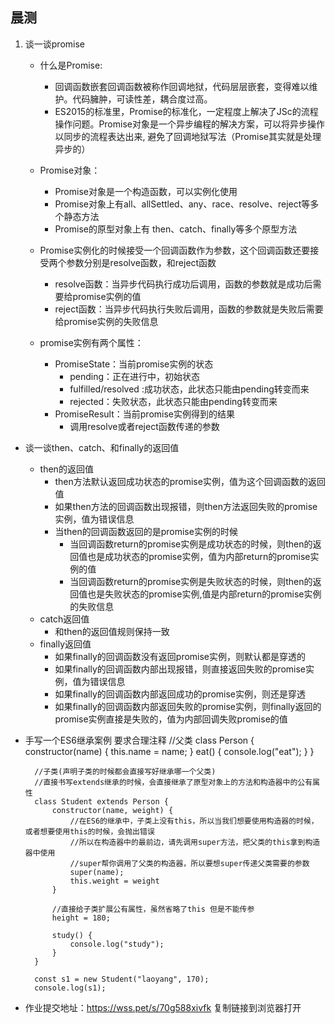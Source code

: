 ## 晨测
1. 谈一谈promise
    - 什么是Promise:
        - 回调函数嵌套回调函数被称作回调地狱，代码层层嵌套，变得难以维护。代码臃肿，可读性差，耦合度过高。
        - ES2015的标准里，Promise的标准化，一定程度上解决了JSc的流程操作问题。Promise对象是一个异步编程的解决方案，可以将异步操作以同步的流程表达出来, 避免了回调地狱写法（Promise其实就是处理异步的）

    - Promise对象：
        - Promise对象是一个构造函数，可以实例化使用
        - Promise对象上有all、allSettled、any、race、resolve、reject等多个静态方法
        - Promise的原型对象上有 then、catch、finally等多个原型方法
        
    - Promise实例化的时候接受一个回调函数作为参数，这个回调函数还要接受两个参数分别是resolve函数，和reject函数
        - resolve函数：当异步代码执行成功后调用，函数的参数就是成功后需要给promise实例的值
        - reject函数：当异步代码执行失败后调用，函数的参数就是失败后需要给promise实例的失败信息

    - promise实例有两个属性：
        - PromiseState：当前promise实例的状态
            - pending：正在进行中，初始状态
            - fulfilled/resolved :成功状态，此状态只能由pending转变而来
            - rejected：失败状态，此状态只能由pending转变而来
        - PromiseResult：当前promise实例得到的结果
            - 调用resolve或者reject函数传递的参数

- 谈一谈then、catch、和finally的返回值
    - then的返回值
        - then方法默认返回成功状态的promise实例，值为这个回调函数的返回值
        - 如果then方法的回调函数出现报错，则then方法返回失败的promise实例，值为错误信息
        - 当then的回调函数返回的是promise实例的时候
            - 当回调函数return的promise实例是成功状态的时候，则then的返回值也是成功状态的promise实例，值为内部return的promise实例的值
            - 当回调函数return的promise实例是失败状态的时候，则then的返回值也是失败状态的promise实例,值是内部return的promise实例的失败信息
    - catch返回值
        - 和then的返回值规则保持一致
    - finally返回值
        - 如果finally的回调函数没有返回promise实例，则默认都是穿透的
        - 如果finally的回调函数内部出现报错，则直接返回失败的promise实例，值为错误信息
        - 如果finally的回调函数内部返回成功的promise实例，则还是穿透
        - 如果finally的回调函数内部返回失败的promise实例，则finally返回的promise实例直接是失败的，值为内部回调失败promise的值

- 手写一个ES6继承案例 要求合理注释
        //父类
        class Person {
            constructor(name) {
                this.name = name;
            }
            eat() {
                console.log("eat");
            }
        }

        //子类(声明子类的时候都会直接写好继承哪一个父类)
        //直接书写extends继承的时候，会直接继承了原型对象上的方法和构造器中的公有属性
        class Student extends Person {
            constructor(name, weight) {
                //在ES6的继承中，子类上没有this，所以当我们想要使用构造器的时候，或者想要使用this的时候，会抛出错误
                //所以在构造器中的最前边，请先调用super方法，把父类的this拿到构造器中使用
                //super帮你调用了父类的构造器，所以要想super传递父类需要的参数
                super(name);
                this.weight = weight
            }

            //直接给子类扩展公有属性，虽然省略了this 但是不能传参
            height = 180;

            study() {
                console.log("study");
            }
        }

        const s1 = new Student("laoyang", 170);
        console.log(s1);


- 作业提交地址：https://wss.pet/s/70g588xivfk 复制链接到浏览器打开

